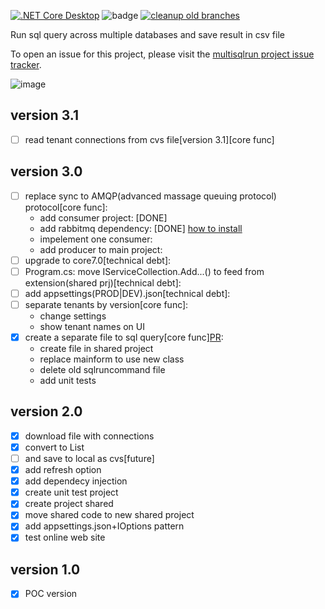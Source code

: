 [![.NET Core Desktop](https://github.com/fkostya/multisqlrun/actions/workflows/dotnet-desktop.yml/badge.svg)](https://github.com/fkostya/multisqlrun/actions/workflows/dotnet-desktop.yml) ![badge](https://img.shields.io/endpoint?url=https://gist.githubusercontent.com/fkostya/6139c93439673c361cd0aebd8462e298/raw/code-coverage.json) 
[![cleanup old branches](https://github.com/fkostya/multisqlrun/actions/workflows/housekeeping.yml/badge.svg?branch=master)](https://github.com/fkostya/multisqlrun/actions/workflows/housekeeping.yml)



Run sql query across multiple databases and save result in csv file

To open an issue for this project, please visit the [multisqlrun project issue tracker](https://github.com/fkostya/multisqlrun/issues).

![image](https://user-images.githubusercontent.com/64334685/192419317-09c501c2-266a-4f82-bc39-7354d23cbf0a.png)


## version 3.1
- [ ] read tenant connections from cvs file[version 3.1][core func]
## version 3.0
- [ ] replace sync to AMQP(advanced massage queuing protocol) protocol[core func]:
	* add consumer project: [DONE]
	* add rabbitmq dependency: [DONE]
		[how to install](https://medium.com/geekculture/installing-rabbitmq-on-windows-4411f5114a84)
	* impelement one consumer:
	* add producer to main project:
- [ ] upgrade to core7.0[technical debt]:
- [ ] Program.cs: move IServiceCollection.Add...() to feed from extension(shared prj)[technical debt]:
- [ ] add appsettings(PROD|DEV).json[technical debt]:
- [ ] separate tenants by version[core func]:
	* change settings
	* show tenant names on UI
- [X] create a separate file to sql query[core func][PR](https://github.com/fkostya/multisqlrun/pull/11):
	* create file in shared project
	* replace mainform to use new class
	* delete old sqlruncommand file
	* add unit tests
## version 2.0
- [X] download file with connections
- [X] convert to List
- [ ] and save to local as cvs[future]
- [X] add refresh option
- [X] add dependecy injection
- [X] create unit test project
- [X] create project shared
- [X] move shared code to new shared project
- [X] add appsettings.json+IOptions pattern
- [X] test online web site
## version 1.0
- [X] POC version
